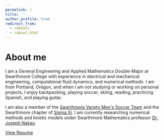 ```yaml
---
permalink: /
title: ''
author_profile: true
redirect_from: 
  - /about/
  - /about.html
---
```


About me
======

I am a General Engineering and Applied Mathematics Double-Major at Swarthmore College with experience in electrical and mechanical engineering, computational fluid dynamics, and numerical methods. I am from Portland, Oregon, and when I am not studying or working on personal projects, I enjoy backpacking, playing soccer, skiing, reading, practicing Spanish, and playing guitar.

I am also a member of the [Swarthmore Varsity Men's Soccer Team](https://swarthmoreathletics.com/sports/mens-soccer) and the Swarthmore chapter of [Sigma Xi](https://www.swarthmore.edu/sigma-xi). I am currently researching numerical methods and kinetic models under Swarthmore Mathematics professor [Dr. Joseph Nakao](https://jhknakao.github.io/).

[View Resume](/files/Resume.pdf)
